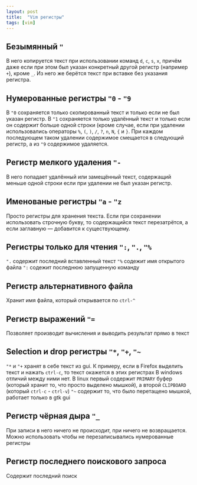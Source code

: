 ```yaml
---
layout: post
title:  "Vim регистры"
tags: [vim]
---
```


## Безымянный `"`
В него копируется текст при использовании команд `d`, `c`, `s`, `x`,
причём даже если при этом был указан конкретный другой регистр (например `+`),
кроме `_`. Из него же берётся текст при вставке без указания регистра.

## Нумерованные регистры `"0` - `"9`
В `"0` сохраняется только скопированный текст и только если не был указан регистр.
В `"1` сохраняется только удалённый текст и только если он содержит больше
одной строки (кроме случае, если при удалении использовались операторы `%`, `(`, `)`, `/`,
`?`, `n`, `N`, `{` и `}`.
При каждом последующем таком удалении содержимое смещается в следующий регистр,
а из `"9` содержимое удаляется.

## Регистр мелкого удаления `"-`
В него попадает удалённый или замещённый текст, содержащий меньше одной строки
если при удалении не был указан регистр.

## Именованые регистры `"a` - `"z`
Просто регистры для хранения текста. Если при сохранении использовать
строчную букву, то содержащийся текст перезатрётся, а если заглавную
— добавится к существующему.

## Регистры только для чтения `":`, `".`, `"%`
`".` содержит последний вставленный текст
`"%` содежит имя открытого файла
`":` содежит последнюю запущенную команду

## Регистр альтернативного файла
Хранит имя файла, который открывается по `ctrl-^`

## Регистр выражений `"=`
Позволяет производит вычисления и выводить результат прямо в текст

## Selection и drop регистры `"*`, `"+`, `"~`
`"*` и `"+` хранят в себе текст из gui. К примеру, если в Firefox выделить
текст и нажать `ctrl-c`, то текст окажется в этих регистрах
В windows отличий между ними нет. В linux первый содержит `PRIMARY` буфер (который хранит то,
что просто выделено мышкой), а второй `CLIPBOARD` (который `ctrl-c` - `ctrl-v`)
`"~` содержит то, что было перетащено мышкой, работает только в gtk gui

## Регистр чёрная дыра `"_`
При записи в него ничего не происходит, при ничего не возвращается.
Можно использовать чтобы не перезаписывались нумерованные регистры

## Регистр последнего поискового запроса
Содержит последний поиск
